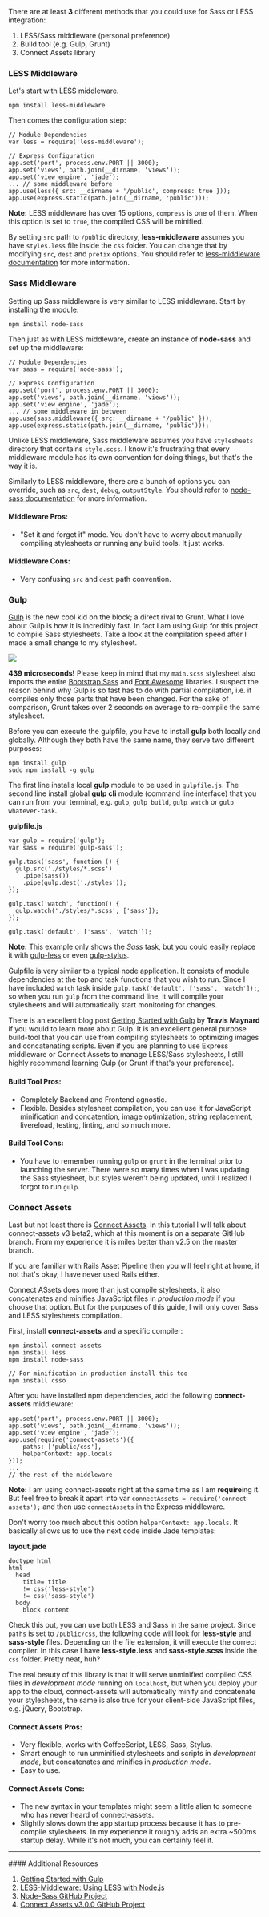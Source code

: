 There are at least **3** different methods that you could use for Sass or LESS
integration:

1. LESS/Sass middleware (personal preference)
2. Build tool (e.g. Gulp, Grunt)
3. Connect Assets library

### LESS  Middleware

Let's start with LESS middleware.

```
npm install less-middleware
```

Then comes the configuration step:
```
// Module Dependencies
var less = require('less-middleware');

// Express Configuration
app.set('port', process.env.PORT || 3000);
app.set('views', path.join(__dirname, 'views'));
app.set('view engine', 'jade');
... // some middleware before
app.use(less({ src: __dirname + '/public', compress: true }));
app.use(express.static(path.join(__dirname, 'public')));
```
**Note:** LESS middleware has over 15 options, `compress` is one of them. When
this option is set to `true`, the compiled CSS will be minified.

By setting `src` path to `/public` directory, **less-middleware**  assumes
you have `styles.less` file inside the `css` folder. You can change that
by modifying `src`, `dest` and `prefix` options. You should refer to
[less-middleware documentation](https://github.com/emberfeather/less.js-middleware)
for more information.

### Sass Middleware

Setting up Sass middleware is very similar to LESS middleware. Start by
installing the module:

```
npm install node-sass
```

Then just as with LESS middleware, create an instance of **node-sass**
and set up the middleware:

```
// Module Dependencies
var sass = require('node-sass');

// Express Configuration
app.set('port', process.env.PORT || 3000);
app.set('views', path.join(__dirname, 'views'));
app.set('view engine', 'jade');
... // some middleware in between
app.use(sass.middleware({ src: __dirname + '/public' }));
app.use(express.static(path.join(__dirname, 'public')));
```

Unlike LESS middleware, Sass middleware assumes you have `stylesheets` directory
that contains `style.scss`. I know it's frustrating that every middleware
module has its own convention for doing things, but that's the way it is.

Similarly to LESS middleware, there are a bunch of options you can override,
such as `src`, `dest`, `debug`, `outputStyle`. You should refer to
[node-sass documentation](https://github.com/andrew/node-sass#options)
 for more information.

#### <i class="fa fa-plus"></i> Middleware Pros:
- "Set it and forget it" mode. You don't have to worry about manually compiling stylesheets
or running any build tools. It just works.
#### <i class="fa fa-minus"></i> Middleware Cons:
- Very confusing `src` and `dest` path convention.


### Gulp

[Gulp](http://gulpjs.com) is the new cool kid on the block; a direct rival to Grunt. What I love about
Gulp is how it is incredibly fast. In fact I am using Gulp for this project
to compile Sass stylesheets. Take a look at the compilation speed after I made
a small change to my stylesheet.

![](images/backend/beginner/using-sass-and-less-in-express.png)

**439 microseconds!** Please keep in mind that my `main.scss` stylesheet also imports
the entire [Bootstrap Sass](https://github.com/twbs/bootstrap-sass) and
[Font Awesome](http://fortawesome.github.io/Font-Awesome/) libraries. I suspect
the reason behind why Gulp is so fast has to do with partial compilation, i.e.
it compiles only those parts that have been changed. For the sake of comparison,
Grunt takes over 2 seconds on average to re-compile the same stylesheet.

Before you can execute the gulpfile, you have to install **gulp** both locally and
globally. Although they both have the same name, they serve two different purposes:

```
npm install gulp
sudo npm install -g gulp
```

The first line installs local **gulp** module to be used in `gulpfile.js`. The second
line install global **gulp cli** module (command line interface) that you can run from your
terminal, e.g. `gulp`, `gulp build`, `gulp watch` or `gulp whatever-task`.

**gulpfile.js**
```
var gulp = require('gulp');
var sass = require('gulp-sass');

gulp.task('sass', function () {
  gulp.src('./styles/*.scss')
    .pipe(sass())
    .pipe(gulp.dest('./styles'));
});

gulp.task('watch', function() {
  gulp.watch('./styles/*.scss', ['sass']);
});

gulp.task('default', ['sass', 'watch']);
```

**Note:** This example only shows the *Sass* task, but you could easily replace
it with [gulp-less](https://github.com/plus3network/gulp-less) or even
[gulp-stylus](https://github.com/stevelacy/gulp-stylus).

Gulpfile is very similar to a typical node application. It consists of module
dependencies at the top and task functions that you wish to run. Since I have included
`watch` task inside `gulp.task('default', ['sass', 'watch']);`, so when you run
`gulp` from the command line, it will compile your stylesheets and will automatically
start monitoring for changes.

There is an excellent blog post [Getting Started with Gulp](http://travismaynard.com/writing/getting-started-with-gulp)
by **Travis Maynard** if you would to learn more about Gulp. It is an excellent
general purpose build-tool that you can use from compiling stylesheets to
optimizing images and concatenating scripts. Even if you are planning to use
Express middleware or Connect Assets to manage LESS/Sass stylesheets, I still highly
recommend learning Gulp (or Grunt if that's your preference).

#### <i class="fa fa-plus"></i> Build Tool Pros:
- Completely Backend and Frontend agnostic.
- Flexible. Besides stylesheet compilation, you can use it for JavaScript minification
and concatention, image optimization, string replacement, livereload, testing,
linting, and so much more.
#### <i class="fa fa-minus"></i> Build Tool Cons:
- You have to remember running `gulp` or `grunt` in the terminal prior to launching
the server. There were so many times when I was updating the Sass stylesheet, but styles
weren't being updated, until I realized I forgot to run `gulp`.


### Connect Assets

Last but not least there is [Connect Assets](https://github.com/adunkman/connect-assets/tree/v3).
In this tutorial I will talk about connect-assets v3 beta2, which at this moment is on a separate
GitHub branch. From my experience it is miles better than v2.5 on the master branch.

If you are familiar with Rails Asset Pipeline then you will feel right at home, if not
that's okay, I have never used Rails either.

Connect ASsets does more than just compile stylesheets, it also concatenates and
minifies JavaScript files in *production mode* if you choose that option. But
for the purposes of this guide, I will only cover Sass and LESS stylesheets
compilation.

First, install **connect-assets** and a specific compiler:

```
npm install connect-assets
npm install less
npm install node-sass

// For minification in production install this too
npm install csso
```

After you have installed npm dependencies, add the following **connect-assets** middleware:
```
app.set('port', process.env.PORT || 3000);
app.set('views', path.join(__dirname, 'views'));
app.set('view engine', 'jade');
app.use(require('connect-assets')({
    paths: ['public/css'],
    helperContext: app.locals
}));
...
// the rest of the middleware
```

**Note:** I am using connect-assets right at the same time as I am **require**ing it.
But feel free to break it apart into var `connectAssets = require('connect-assets');` and
then use `connectAssets` in the Express middleware.

Don't worry too much about this option `helperContext: app.locals`. It basically allows us to
use the next code inside Jade templates:

**layout.jade**
```
doctype html
html
  head
    title= title
    != css('less-style')
    != css('sass-style')
  body
    block content
```

Check this out, you can use both LESS and Sass in the same project. Since `paths`
is set to `/public/css`, the following code will look for **less-style** and **sass-style**
files. Depending on the file extension, it will execute the correct compiler. In this case I have
**less-style.less** and **sass-style.scss** inside the `css` folder. Pretty neat, huh?

The real beauty of this library is that it will serve unminified compiled CSS files in
*development mode* running on `localhost`, but when you deploy your app to the
cloud, connect-assets will automatically minify and concatenate your stylesheets,
the same is also true for your client-side JavaScript files, e.g. jQuery, Bootstrap.

#### <i class="fa fa-plus"></i> Connect Assets Pros:
- Very flexible, works with CoffeeScript, LESS, Sass, Stylus.
- Smart enough to run unminified stylesheets and scripts in *development mode*, but
concatenates and minifies in *production mode*.
- Easy to use.
#### <i class="fa fa-minus"></i> Connect Assets Cons:
- The new syntax in your templates might seem a little alien to someone who has never
heard of connect-assets.
- Slightly slows down the app startup process because it has to pre-compile stylesheets.
In my experience it roughly adds an extra ~500ms startup delay. While it's not much,
you can certainly feel it.

<hr>
#### <i class="fa fa-lightbulb-o text-danger"></i> Additional Resources

1. [Getting Started with Gulp](http://travismaynard.com/writing/getting-started-with-gulp)
2. [LESS-Middleware: Using LESS with Node.js](http://blog.dylants.com/2013/03/16/less-middleware-using-less-with-node-js/)
3. [Node-Sass GitHub Project](https://github.com/andrew/node-sass)
4. [Connect Assets v3.0.0 GitHub Project](https://github.com/adunkman/connect-assets/tree/v3)
